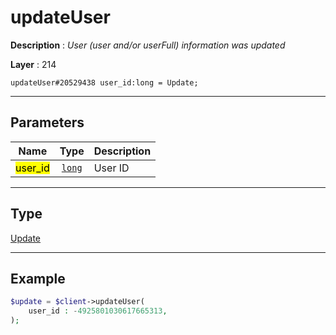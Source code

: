 # updateUser

**Description** : *User \(user and/or userFull\) information was updated*

**Layer** : 214

```tl
updateUser#20529438 user_id:long = Update;
```

---

## Parameters

| Name | Type | Description |
| :---: | :---: | :--- |
| <mark>user_id</mark> | [`long`](type/long) | User ID |

---

## Type

[Update](type/Update)

---

## Example

```php
$update = $client->updateUser(
	user_id : -4925801030617665313,
);
```